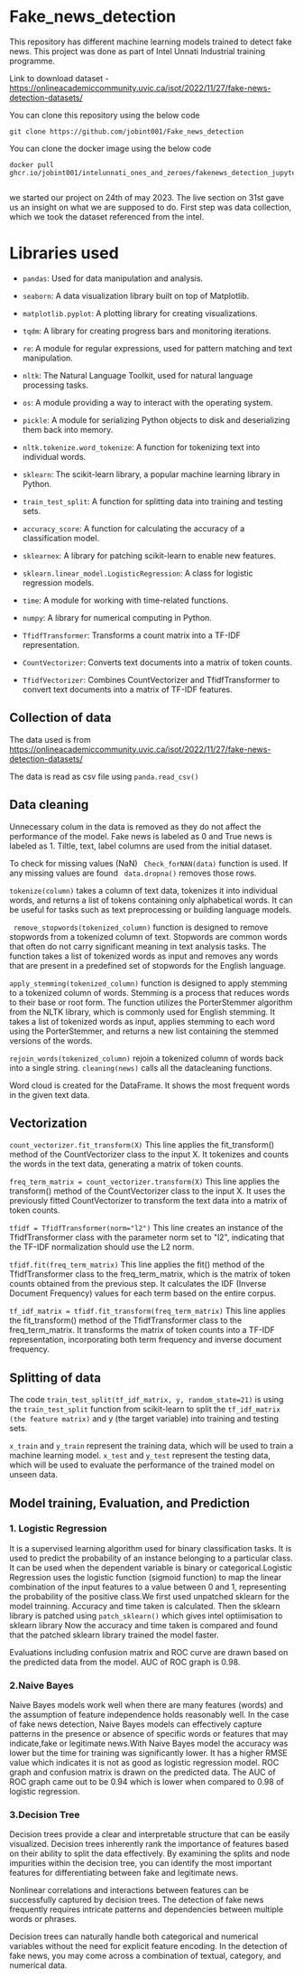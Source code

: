 # Fake_news_detection
This repository has different machine learning models trained to detect fake news. This project was done as part of Intel Unnati Industrial training programme.

Link to download dataset - https://onlineacademiccommunity.uvic.ca/isot/2022/11/27/fake-news-detection-datasets/


You can clone this repository using the below code

```
git clone https://github.com/jobint001/Fake_news_detection

```

You can clone the docker image using the below code

```
docker pull ghcr.io/jobint001/intelunnati_ones_and_zeroes/fakenews_detection_jupyter:latest


```
we started our project on 24th of may 2023. The live section on 31st gave us an insight on what we are supposed to do. First step was data collection, which we took the dataset referenced from the intel.

# Libraries used

* ``pandas``: Used for data manipulation and analysis.

* ``seaborn``: A data visualization library built on top of Matplotlib.
* ``matplotlib.pyplot``: A plotting library for creating visualizations.
* ``tqdm``: A library for creating progress bars and monitoring iterations.
* ``re``: A module for regular expressions, used for pattern matching and text manipulation.
* ``nltk``: The Natural Language Toolkit, used for natural language processing tasks.
* ``os``: A module providing a way to interact with the operating system.
* ``pickle``: A module for serializing Python objects to disk and deserializing them back into memory.
* ``nltk.tokenize.word_tokenize``: A function for tokenizing text into individual words.
* ``sklearn``: The scikit-learn library, a popular machine learning library in Python.
* ``train_test_split``: A function for splitting data into training and testing sets.
* ``accuracy_score``: A function for calculating the accuracy of a classification model.
* ``sklearnex``: A library for patching scikit-learn to enable new features.
* ``sklearn.linear_model.LogisticRegression``: A class for logistic regression models.
* ``time``: A module for working with time-related functions.
* ``numpy``: A library for numerical computing in Python.
* ``TfidfTransformer``: Transforms a count matrix into a TF-IDF representation.
* ``CountVectorizer``: Converts text documents into a matrix of token counts.
* ``TfidfVectorizer``: Combines CountVectorizer and TfidfTransformer to convert text documents into a matrix of TF-IDF features.


## Collection of data

The data used is from  https://onlineacademiccommunity.uvic.ca/isot/2022/11/27/fake-news-detection-datasets/

The data is read as csv file using `` panda.read_csv() ``

## Data cleaning 

Unnecessary colum in the data is removed as they do not affect the performance of the model. Fake news is labeled as 0 and True news is labeled as 1. Tiltle, text, label columns are used from the initial dataset.

To check for missing values (NaN) ``  Check_forNAN(data) `` function is used. If any missing values are found `` data.dropna()`` removes those rows.

``tokenize(column)``  takes a column of text data, tokenizes it into individual words, and returns a list of tokens containing only alphabetical words. It can be useful for tasks such as text preprocessing or building language models.

`` remove_stopwords(tokenized_column)``  function is designed to remove stopwords from a tokenized column of text. Stopwords are common words that often do not carry significant meaning in text analysis tasks. The function takes a list of tokenized words as input and removes any words that are present in a predefined set of stopwords for the English language.

``apply_stemming(tokenized_column)`` function is designed to apply stemming to a tokenized column of words. Stemming is a process that reduces words to their base or root form. The function utilizes the PorterStemmer algorithm from the NLTK library, which is commonly used for English stemming. It takes a list of tokenized words as input, applies stemming to each word using the PorterStemmer, and returns a new list containing the stemmed versions of the words.

``rejoin_words(tokenized_column)`` rejoin a tokenized column of words back into a single string. 
``cleaning(news)`` calls all the datacleaning functions.

Word cloud is created for the DataFrame. It shows the most frequent words in the given text data.

## Vectorization

``count_vectorizer.fit_transform(X)`` This line applies the fit_transform() method of the CountVectorizer class to the input X. It tokenizes and counts the words in the text data, generating a matrix of token counts.

``freq_term_matrix = count_vectorizer.transform(X)`` This line applies the transform() method of the CountVectorizer class to the input X. It uses the previously fitted CountVectorizer to transform the text data into a matrix of token counts.

``tfidf = TfidfTransformer(norm="l2")`` This line creates an instance of the TfidfTransformer class with the parameter norm set to "l2", indicating that the TF-IDF normalization should use the L2 norm.

``tfidf.fit(freq_term_matrix)`` This line applies the fit() method of the TfidfTransformer class to the freq_term_matrix, which is the matrix of token counts obtained from the previous step. It calculates the IDF (Inverse Document Frequency) values for each term based on the entire corpus.

``tf_idf_matrix = tfidf.fit_transform(freq_term_matrix)`` This line applies the fit_transform() method of the TfidfTransformer class to the freq_term_matrix. It transforms the matrix of token counts into a TF-IDF representation, incorporating both term frequency and inverse document frequency.

## Splitting of data
The code ``train_test_split(tf_idf_matrix, y, random_state=21)`` is using the ``train_test_split`` function from scikit-learn to split the ``tf_idf_matrix (the feature matrix)`` and y (the target variable) into training and testing sets.

``x_train`` and ``y_train`` represent the training data, which will be used to train a machine learning model.
``x_test`` and ``y_test`` represent the testing data, which will be used to evaluate the performance of the trained model on unseen data.
## Model training, Evaluation, and Prediction
  ### 1. Logistic Regression
  It is a supervised learning algorithm used for binary classification tasks. It is used to predict the probability of an instance belonging to a particular class.
  It can be used when the dependent variable is binary or categorical.Logistic Regression uses the logistic function (sigmoid function) to map the linear 
  combination of the input features to a value between 0 and 1, representing the probability of the positive class.We first used unpatched sklearn for the model      trainning. Accuracy and time taken is calculated. Then the sklearn library is patched using ``patch_sklearn()`` which gives intel optiimisation to sklearn library
  Now the accuracy and time taken is compared and found that the patched sklearn library trained the model faster.

  Evaluations including confusion matrix and ROC curve are drawn based on the predicted data from the model. AUC of ROC graph is 0.98.

  ### 2.Naive Bayes

  Naive Bayes models work well when there are many features (words) and the assumption of feature independence holds reasonably well.
  In the case of fake news detection, Naive Bayes models can effectively capture patterns in the presence or absence of specific words or features that may 
  indicate,fake or legitimate news.With Naive Bayes model the accuracy was lower but the time for training was significantly lower. It has a higher RMSE value      which indicates it is not as good as logistic regression model. ROC graph and confusion matrix is drawn on the predicted data. The AUC of ROC graph came out to   be 0.94 which is lower when compared to 0.98 of logistic regression. 

  ### 3.Decision Tree

  Decision trees provide a clear and interpretable structure that can be easily visualized. Decision trees inherently rank the importance of features based on their ability to split the data effectively. By examining the splits and node impurities within the decision tree, you can identify the most important features for differentiating between fake and legitimate news. 

  Nonlinear correlations and interactions between features can be successfully captured by decision trees. The detection of fake news frequently requires intricate patterns and dependencies between multiple words or phrases. 

  Decision trees can naturally handle both categorical and numerical variables without the need for explicit feature encoding. In the detection of fake news, you may come across a combination of textual, category, and numerical data.
